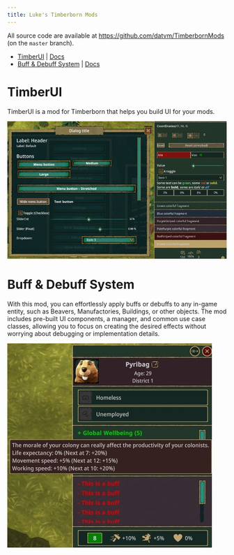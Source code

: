 ```yaml
---
title: Luke's Timberborn Mods
---
```


All source code are available at https://github.com/datvm/TimberbornMods (on the `master` branch).

- [TimberUI](#timberui) | [Docs](./TimberUI/Index.MD)
- [Buff & Debuff System](#buff--debuff-system) | [Docs](./BuffDebuff/Index.MD)

# TimberUI

TimberUI is a mod for Timberborn that helps you build UI for your mods.

![TimberUI](./img/timberui.jpg)

# Buff & Debuff System

With this mod, you can effortlessly apply buffs or debuffs to any in-game entity, such as Beavers, Manufactories, Buildings, or other objects. The mod includes pre-built UI components, a manager, and common use case classes, allowing you to focus on creating the desired effects without worrying about debugging or implementation details.

![Buff & Debuff System](./img/buffdemo.jpg)